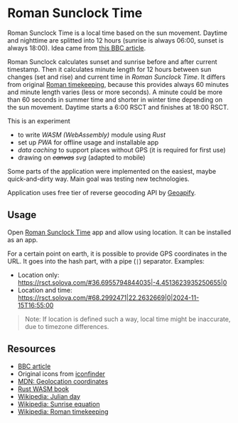 # Roman Sunclock Time

Roman Sunclock Time is a local time based on the sun movement. Daytime and nighttime are splitted into 12 hours (sunrise is always 06:00, sunset is always 18:00). Idea came from [this BBC article][1].

Roman Sunclock calculates sunset and sunrise before and after current timestamp. Then it calculates minute length for 12 hours between sun changes (set and rise) and current time in _Roman Sunclock Time_. It differs from original [Roman timekeeping][2], because this provides always 60 minutes and minute length varies (less or more seconds). A minute could be more than 60 seconds in summer time and shorter in winter time depending on the sun movement. Daytime starts a 6:00 RSCT and finishes at 18:00 RSCT.

This is an experiment

- to write _WASM (WebAssembly)_ module using _Rust_
- set up _PWA_ for offline usage and installable app
- _data caching_ to support places without GPS (it is required for first use)
- drawing on ~~_canvas_~~ _svg_ (adapted to mobile)

Some parts of the application were implemented on the easiest, maybe quick-and-dirty way. Main goal was testing new technologies.

Application uses free tier of reverse geocoding API by [Geoapify](https://www.geoapify.com/).

## Usage

Open [Roman Sunclock Time][3] app and allow using location. It can be installed as an app.

For a certain point on earth, it is possible to provide GPS coordinates in the URL. It goes into the hash part, with a pipe (`|`) separator. Examples:

- Location only: <https://rsct.solova.com/#36.6955794844035|-4.4513623935250655|0>
- Location and time: <https://rsct.solova.com/#68.2992471|22.2632669|0|2024-11-15T16:55:00>

> Note: If location is defined such a way, local time might be inaccurate, due to timezone differences.

## Resources

- [BBC article][1]
- Original icons from [iconfinder](https://www.iconfinder.com)
- [MDN: Geolocation coordinates](https://developer.mozilla.org/en-US/docs/Web/API/GeolocationCoordinates)
- [Rust WASM book](https://rustwasm.github.io/docs/book/)
- [Wikipedia: Julian day](https://en.wikipedia.org/wiki/Julian_day)
- [Wikipedia: Sunrise equation](https://en.wikipedia.org/wiki/Sunrise_equation)
- [Wikipedia: Roman timekeeping][2]

[1]: https://www.bbc.com/future/article/20240328-the-ancient-roman-alternative-to-daylight-savings-time
[2]: https://en.m.wikipedia.org/wiki/Roman_timekeeping
[3]: https://rsct.solova.com
